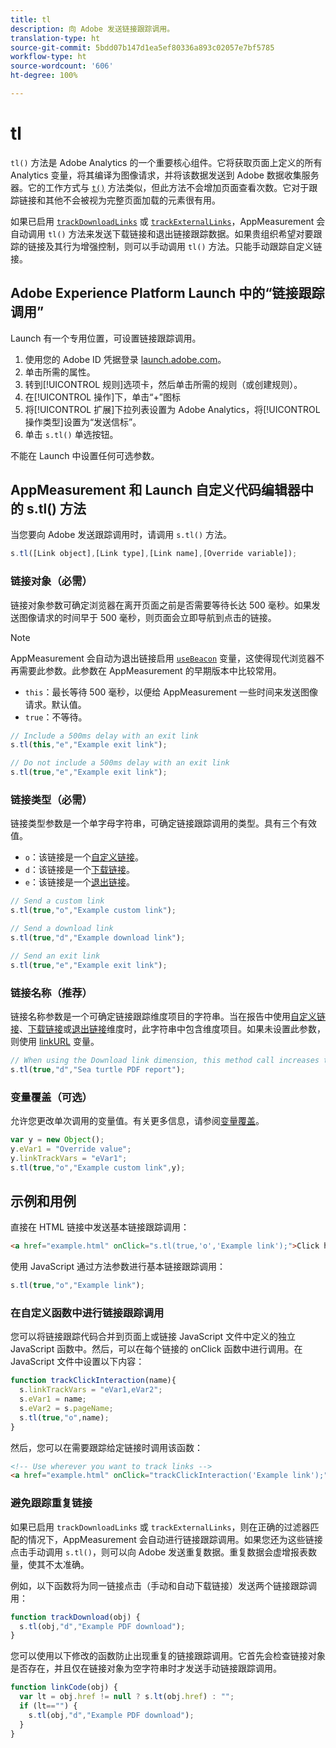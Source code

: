 ```yaml
---
title: tl
description: 向 Adobe 发送链接跟踪调用。
translation-type: ht
source-git-commit: 5bdd07b147d1ea5ef80336a893c02057e7bf5785
workflow-type: ht
source-wordcount: '606'
ht-degree: 100%

---
```



# tl

`tl()` 方法是 Adobe Analytics 的一个重要核心组件。它将获取页面上定义的所有 Analytics 变量，将其编译为图像请求，并将该数据发送到 Adobe 数据收集服务器。它的工作方式与 [`t()`](t-method.md) 方法类似，但此方法不会增加页面查看次数。它对于跟踪链接和其他不会被视为完整页面加载的元素很有用。

如果已启用 [`trackDownloadLinks`](../config-vars/trackdownloadlinks.md) 或 [`trackExternalLinks`](../config-vars/trackexternallinks.md)，AppMeasurement 会自动调用 `tl()` 方法来发送下载链接和退出链接跟踪数据。如果贵组织希望对要跟踪的链接及其行为增强控制，则可以手动调用 `tl()` 方法。只能手动跟踪自定义链接。

## Adobe Experience Platform Launch 中的“链接跟踪调用”

Launch 有一个专用位置，可设置链接跟踪调用。

1. 使用您的 Adobe ID 凭据登录 [launch.adobe.com](https://launch.adobe.com)。
1. 单击所需的属性。
1. 转到[!UICONTROL 规则]选项卡，然后单击所需的规则（或创建规则）。
1. 在[!UICONTROL 操作]下，单击“+”图标
1. 将[!UICONTROL 扩展]下拉列表设置为 Adobe Analytics，将[!UICONTROL 操作类型]设置为“发送信标”。
1. 单击 `s.tl()` 单选按钮。

不能在 Launch 中设置任何可选参数。

## AppMeasurement 和 Launch 自定义代码编辑器中的 s.tl() 方法

当您要向 Adobe 发送跟踪调用时，请调用 `s.tl()` 方法。

```js
s.tl([Link object],[Link type],[Link name],[Override variable]);
```

### 链接对象（必需）

链接对象参数可确定浏览器在离开页面之前是否需要等待长达 500 毫秒。如果发送图像请求的时间早于 500 毫秒，则页面会立即导航到点击的链接。

>[!NOTE]
>
>AppMeasurement 会自动为退出链接启用 [`useBeacon`](../config-vars/usebeacon.md) 变量，这使得现代浏览器不再需要此参数。此参数在 AppMeasurement 的早期版本中比较常用。

* `this`：最长等待 500 毫秒，以便给 AppMeasurement 一些时间来发送图像请求。默认值。
* `true`：不等待。

```JavaScript
// Include a 500ms delay with an exit link
s.tl(this,"e","Example exit link");

// Do not include a 500ms delay with an exit link
s.tl(true,"e","Example exit link");
```

### 链接类型（必需）

链接类型参数是一个单字母字符串，可确定链接跟踪调用的类型。具有三个有效值。

* `o`：该链接是一个[自定义链接](/help/components/dimensions/custom-link.md)。
* `d`：该链接是一个[下载链接](/help/components/dimensions/download-link.md)。
* `e`：该链接是一个[退出链接](/help/components/dimensions/exit-link.md)。

```js
// Send a custom link
s.tl(true,"o","Example custom link");

// Send a download link
s.tl(true,"d","Example download link");

// Send an exit link
s.tl(true,"e","Example exit link");
```

### 链接名称（推荐）

链接名称参数是一个可确定链接跟踪维度项目的字符串。当在报告中使用[自定义链接](/help/components/dimensions/custom-link.md)、[下载链接](/help/components/dimensions/download-link.md)或[退出链接](/help/components/dimensions/exit-link.md)维度时，此字符串中包含维度项目。如果未设置此参数，则使用 [linkURL](../config-vars/linkurl.md) 变量。

```js
// When using the Download link dimension, this method call increases the occurrences metric for "Sea turtle PDF report" by 1.
s.tl(true,"d","Sea turtle PDF report");
```

### 变量覆盖（可选）

允许您更改单次调用的变量值。有关更多信息，请参阅[变量覆盖](../../js/overrides.md)。

```js
var y = new Object();
y.eVar1 = "Override value";
y.linkTrackVars = "eVar1";
s.tl(true,"o","Example custom link",y);
```

## 示例和用例

直接在 HTML 链接中发送基本链接跟踪调用：

```HTML
<a href="example.html" onClick="s.tl(true,'o','Example link');">Click here</a>
```

使用 JavaScript 通过方法参数进行基本链接跟踪调用：

```JavaScript
s.tl(true,"o","Example link");
```

### 在自定义函数中进行链接跟踪调用

您可以将链接跟踪代码合并到页面上或链接 JavaScript 文件中定义的独立 JavaScript 函数中。然后，可以在每个链接的 onClick 函数中进行调用。在 JavaScript 文件中设置以下内容：

```JavaScript
function trackClickInteraction(name){
  s.linkTrackVars = "eVar1,eVar2";
  s.eVar1 = name;
  s.eVar2 = s.pageName;
  s.tl(true,"o",name);
}
```

然后，您可以在需要跟踪给定链接时调用该函数：

```HTML
<!-- Use wherever you want to track links -->
<a href="example.html" onClick="trackClickInteraction('Example link');">Click here</a>
```

### 避免跟踪重复链接

如果已启用 `trackDownloadLinks` 或 `trackExternalLinks`，则在正确的过滤器匹配的情况下，AppMeasurement 会自动进行链接跟踪调用。如果您还为这些链接点击手动调用 `s.tl()`，则可以向 Adobe 发送重复数据。重复数据会虚增报表数量，使其不太准确。

例如，以下函数将为同一链接点击（手动和自动下载链接）发送两个链接跟踪调用：

```JavaScript
function trackDownload(obj) {
  s.tl(obj,"d","Example PDF download");
}
```

您可以使用以下修改的函数防止出现重复的链接跟踪调用。它首先会检查链接对象是否存在，并且仅在链接对象为空字符串时才发送手动链接跟踪调用。

```JavaScript
function linkCode(obj) {
  var lt = obj.href != null ? s.lt(obj.href) : "";
  if (lt=="") {
    s.tl(obj,"d","Example PDF download");
  }
}
```
